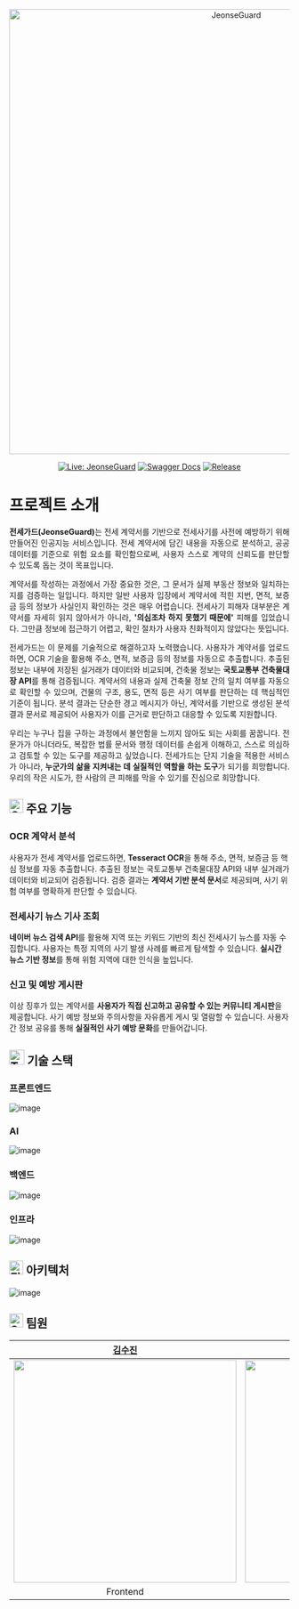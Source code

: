 <div align="middle">
<img width="800" alt="JeonseGuard" src="https://github.com/user-attachments/assets/0ba3ba18-f649-488c-814a-74e9c2400537">

[![Live: JeonseGuard](https://img.shields.io/badge/Live-JeonseGuard-1E3A8A?style=flat-square&logo=vercel&logoColor=white)](https://jeonse-guard-frontend.vercel.app/)
[![Swagger Docs](https://img.shields.io/badge/Swagger-API%20Docs-0F766E?style=flat-square&logo=swagger&logoColor=white)](https://jeonseguard.duckdns.org/swagger-ui/index.html#/)
[![Release](https://img.shields.io/badge/Release-v5.0-FACC15?style=flat-square&logo=github&logoColor=white)](https://github.com/JeonseGuard/JeonseGuard-Backend)
  
</div>

# 프로젝트 소개
<div align="justify">
<b>전세가드(JeonseGuard)</b>는 전세 계약서를 기반으로 전세사기를 사전에 예방하기 위해 만들어진 인공지능 서비스입니다. 전세 계약서에 담긴 내용을 자동으로 분석하고, 공공 데이터를 기준으로 위험 요소를 확인함으로써, 사용자 스스로 계약의 신뢰도를 판단할 수 있도록 돕는 것이 목표입니다.

계약서를 작성하는 과정에서 가장 중요한 것은, 그 문서가 실제 부동산 정보와 일치하는지를 검증하는 일입니다. 하지만 일반 사용자 입장에서 계약서에 적힌 지번, 면적, 보증금 등의 정보가 사실인지 확인하는 것은 매우 어렵습니다. 전세사기 피해자 대부분은 계약서를 자세히 읽지 않아서가 아니라, **'의심조차 하지 못했기 때문에'** 피해를 입었습니다. 그만큼 정보에 접근하기 어렵고, 확인 절차가 사용자 친화적이지 않았다는 뜻입니다.

전세가드는 이 문제를 기술적으로 해결하고자 노력했습니다. 사용자가 계약서를 업로드하면, OCR 기술을 활용해 주소, 면적, 보증금 등의 정보를 자동으로 추출합니다. 추출된 정보는 내부에 저장된 실거래가 데이터와 비교되며, 건축물 정보는 **국토교통부 건축물대장 API**를 통해 검증됩니다. 계약서의 내용과 실제 건축물 정보 간의 일치 여부를 자동으로 확인할 수 있으며, 건물의 구조, 용도, 면적 등은 사기 여부를 판단하는 데 핵심적인 기준이 됩니다. 분석 결과는 단순한 경고 메시지가 아닌, 계약서를 기반으로 생성된 분석 결과 문서로 제공되어 사용자가 이를 근거로 판단하고 대응할 수 있도록 지원합니다.

우리는 누구나 집을 구하는 과정에서 불안함을 느끼지 않아도 되는 사회를 꿈꿉니다. 전문가가 아니더라도, 복잡한 법률 문서와 행정 데이터를 손쉽게 이해하고, 스스로 의심하고 검토할 수 있는 도구를 제공하고 싶었습니다. 전세가드는 단지 기술을 적용한 서비스가 아니라, **누군가의 삶을 지켜내는 데 실질적인 역할을 하는 도구**가 되기를 희망합니다. 우리의 작은 시도가, 한 사람의 큰 피해를 막을 수 있기를 진심으로 희망합니다.
</div>

## <img src="https://raw.githubusercontent.com/Tarikul-Islam-Anik/Animated-Fluent-Emojis/master/Emojis/Objects/Gear.png" alt="Gear" width="25" height="25" /> 주요 기능

### OCR 계약서 분석
사용자가 전세 계약서를 업로드하면, **Tesseract OCR**을 통해 주소, 면적, 보증금 등 핵심 정보를 자동 추출합니다. 추출된 정보는 국토교통부 건축물대장 API와 내부 실거래가 데이터와 비교되어 검증됩니다. 검증 결과는 **계약서 기반 분석 문서**로 제공되며, 사기 위험 여부를 명확하게 판단할 수 있습니다.

### 전세사기 뉴스 기사 조회
**네이버 뉴스 검색 API**를 활용해 지역 또는 키워드 기반의 최신 전세사기 뉴스를 자동 수집합니다. 사용자는 특정 지역의 사기 발생 사례를 빠르게 탐색할 수 있습니다. **실시간 뉴스 기반 정보**를 통해 위험 지역에 대한 인식을 높입니다.

### 신고 및 예방 게시판
이상 징후가 있는 계약서를 **사용자가 직접 신고하고 공유할 수 있는 커뮤니티 게시판**을 제공합니다. 사기 예방 정보와 주의사항을 자유롭게 게시 및 열람할 수 있습니다. 사용자 간 정보 공유를 통해 **실질적인 사기 예방 문화**를 만들어갑니다.

## <img src="https://raw.githubusercontent.com/Tarikul-Islam-Anik/Animated-Fluent-Emojis/master/Emojis/Animals/T-Rex.png" alt="T-Rex" width="27" height="27" /> 기술 스택

### 프론트엔드
![image](https://github.com/user-attachments/assets/56165466-e1a2-4a21-91b6-eb1b7cdd43c8)

### AI
![image](https://github.com/user-attachments/assets/116b76b0-7664-4a43-b008-159957719639)

### 백엔드
![image](https://github.com/user-attachments/assets/bdbf927e-c3cc-4f24-a9aa-32b72a3772b5)

### 인프라
![image](https://github.com/user-attachments/assets/06742ad3-1c17-4be0-bb22-dd09fb9880ab)

## <img src="https://raw.githubusercontent.com/Tarikul-Islam-Anik/Animated-Fluent-Emojis/master/Emojis/Travel%20and%20places/Fire.png" alt="Fire" width="25" height="25" /> 아키텍처
![image](https://github.com/user-attachments/assets/9b312dee-03d7-4b5e-97b0-e4a8dd5320fa)


## <img src="https://raw.githubusercontent.com/Tarikul-Islam-Anik/Animated-Fluent-Emojis/master/Emojis/Travel%20and%20places/Star.png" alt="Star" width="25" height="25" /> 팀원
|[김수진](https://github.com/sujeengim)|[이고은](https://github.com/g00u)|[성대열](https://github.com/Daeye0l)|[최민우](https://github.com/chaiminwoo0223)|
|:---:|:---:|:---:|:---:|
|<img src="https://github.com/sujeengim.png" width=400px>|<img src="https://github.com/g00u.png" width=400px>|<img src="https://github.com/Daeye0l.png" width=400px>|<img src="https://github.com/chaiminwoo0223.png" width=400px>|
|Frontend|Frontend|AI|Backend|
